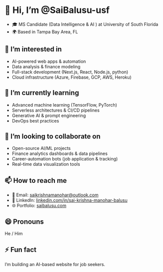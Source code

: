 # 👋 Hi, I’m @SaiBalusu-usf

- 🎓 MS Candidate (Data Intelligence & AI ) at University of South Florida  
- 🌍 Based in Tampa Bay Area, FL

## 👀 I’m interested in
- AI-powered web apps & automation  
- Data analysis & finance modeling  
- Full-stack development (Next.js, React, Node.js, python)  
- Cloud infrastructure (Azure, Firebase, GCP, AWS, Heroku)

## 🌱 I’m currently learning
- Advanced machine learning (TensorFlow, PyTorch)  
- Serverless architectures & CI/CD pipelines  
- Generative AI & prompt engineering  
- DevOps best practices

## 💞️ I’m looking to collaborate on
- Open-source AI/ML projects  
- Finance analytics dashboards & data pipelines  
- Career-automation bots (job application & tracking)  
- Real-time data visualization tools

## 📫 How to reach me
- 📧 Email: [saikrishnamanohar@outlook.com](mailto:saikrishnamanohar@outlook.com)  
- 🔗 LinkedIn: [linkedin.com/in/sai-krishna-manohar-balusu](https://www.linkedin.com/in/sai-krishna-manohar-balusu/)  
- 🌐 Portfolio: [saibalusu.com](https://saibalusu.com)  

## 😄 Pronouns
He / Him

## ⚡ Fun fact
I’m building an AI-based website for job seekers. 
